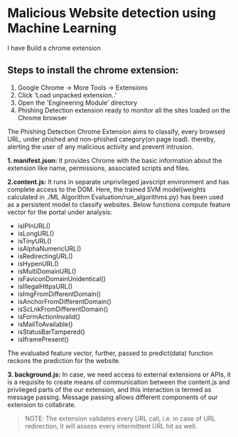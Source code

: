# Malicious Website detection using Machine Learning


I have Build a chrome extension 



## Steps to install the chrome extension:

1. Google Chrome -> More Tools -> Extensions
2. Click 'Load unpacked extension..'
3. Open the 'Engineering Module' directory
4. Phishing Detection extension ready to monitor all the sites loaded on the Chrome browser


The Phishing Detection Chrome Extension aims to classify, every browsed URL, under phished and non-phished category(on page load).
thereby, alerting the user of any malicious activity and prevent intrusion.

 
**1. manifest.json:**
It provides Chrome with the basic information about the extension like name, permissions, associated scripts and files.

**2.content.js:**
It runs in separate unprivileged javscript environment and has complete access to the DOM.
Here, the trained SVM model(weights calculated in ./ML Algorithm Evaluation/run_algorithms.py) has been used as a persistent model to classify websites.
Below functions compute feature vector for the portal under analysis:
- isIPInURL()
- isLongURL()
- isTinyURL()
- isAlphaNumericURL()
- isRedirectingURL()
- isHypenURL()
- isMultiDomainURL()
- isFaviconDomainUnidentical()
- isIllegalHttpsURL()
- isImgFromDifferentDomain()
- isAnchorFromDifferentDomain()
- isScLnkFromDifferentDomain()
- isFormActionInvalid()
- isMailToAvailable()
- isStatusBarTampered()
- isIframePresent()

The evaluated feature vector, further, passed to predict(data) function reckons the prediction for the website.

**3. background.js:**
In case, we need access to external extensions or APIs, it is a requisite to create means of communication between the content.js and privileged parts of the our extension, and this interaction is termed as message passing. Message passing allows different components of our extension to collabrate.

>NOTE: The extension validates every URL call, i.e. in case of URL redirection, it will assess every intermittent URL hit as well.




